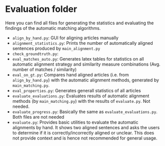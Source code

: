 # Evaluation folder
Here you can find all files for generating the statistics and evaluating the findings of the automatic matching algorithms.

- `align_by_hand.py`: GUI for aligning articles manually
- `alignment_statistics.py`: Prints the number of automatically aligned sentences produced by `main_alignment.py`
- `check_groundtruth.py`: 
- `eval_matches_auto.py`: Generates latex tables for statistics on all automatic alignment strategy and similarity measure combinations (Avg. number of matches / similarity)
- `eval_on_gt.py`: Compares hand aligned articles (i.e. from `align_by_hand.py`) with the automatic alignment methods, generated by `main_matching.py`.
- `eval_properties.py`: Generates generall statistics of all articles
- `evaluate_evaluations.py`: Evaluates results of automatic alignment methods (by `main_matching.py`) with the results of `evaluate.py`. Not needed.
- `evaluate_progress.py`: Basically the same as `evaluate_evaluations.py`. Both files are not needed
- `evaluate.py`: Provides basic utilities to evaluate the automatic alignments by hand. It shows two aligned sentences and asks the users to determine if it is correctly/incorrectly aligned or unclear. This does not provide context and is hence not recommended for general usage.